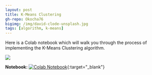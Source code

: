 ```yaml
---
layout: post
title: K-Means Clustering
gh-repo: Okocha76
bigimg: /img/david-clode-unsplash.jpg
tags: [algorithm, k-means]
---
```

Here is a Colab notebook which will walk you through the process of implementing the K-Means Clustering algorithm.

[ ![](https://upload.wikimedia.org/wikipedia/commons/e/ea/K-means_convergence.gif) ](https://upload.wikimedia.org/wikipedia/commons/e/ea/K-means_convergence.gif)

**Notebook:** [![Colab Notebook](https://colab.research.google.com/assets/colab-badge.svg)](https://colab.research.google.com/github/Okocha76/Okocha76.github.io/blob/master/K_Means_Clustering.ipynb){:target="_blank"}
